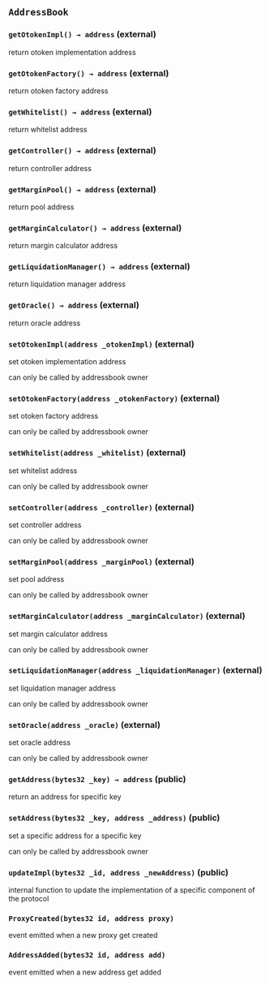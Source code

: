 ## `AddressBook`

### `getOtokenImpl() → address` (external)

return otoken implementation address

### `getOtokenFactory() → address` (external)

return otoken factory address

### `getWhitelist() → address` (external)

return whitelist address

### `getController() → address` (external)

return controller address

### `getMarginPool() → address` (external)

return pool address

### `getMarginCalculator() → address` (external)

return margin calculator address

### `getLiquidationManager() → address` (external)

return liquidation manager address

### `getOracle() → address` (external)

return oracle address

### `setOtokenImpl(address _otokenImpl)` (external)

set otoken implementation address

can only be called by addressbook owner

### `setOtokenFactory(address _otokenFactory)` (external)

set otoken factory address

can only be called by addressbook owner

### `setWhitelist(address _whitelist)` (external)

set whitelist address

can only be called by addressbook owner

### `setController(address _controller)` (external)

set controller address

can only be called by addressbook owner

### `setMarginPool(address _marginPool)` (external)

set pool address

can only be called by addressbook owner

### `setMarginCalculator(address _marginCalculator)` (external)

set margin calculator address

can only be called by addressbook owner

### `setLiquidationManager(address _liquidationManager)` (external)

set liquidation manager address

can only be called by addressbook owner

### `setOracle(address _oracle)` (external)

set oracle address

can only be called by addressbook owner

### `getAddress(bytes32 _key) → address` (public)

return an address for specific key

### `setAddress(bytes32 _key, address _address)` (public)

set a specific address for a specific key

can only be called by addressbook owner

### `updateImpl(bytes32 _id, address _newAddress)` (public)

internal function to update the implementation of a specific component of the protocol

### `ProxyCreated(bytes32 id, address proxy)`

event emitted when a new proxy get created

### `AddressAdded(bytes32 id, address add)`

event emitted when a new address get added
